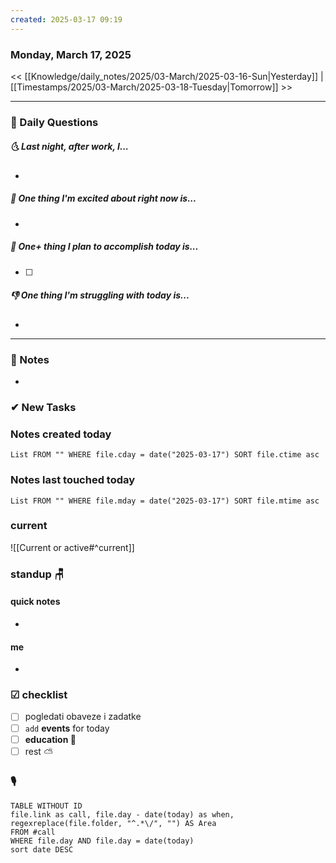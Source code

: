 ```yaml
---
created: 2025-03-17 09:19
---
```

### Monday, March 17, 2025

<< [[Knowledge/daily_notes/2025/03-March/2025-03-16-Sun|Yesterday]] | [[Timestamps/2025/03-March/2025-03-18-Tuesday|Tomorrow]] >>

___
### 📅 Daily Questions
##### 🌜 **Last night, after work, I...**
- 

##### 🙌 **One thing I'm excited about right now is...**
- 

##### 🚀 **One+ thing I plan to accomplish today is...**
- [ ] 

##### 👎 **One thing I'm struggling with today is...**
- 

---
### 📝 Notes
- 
### ✔ New Tasks

### Notes created today
```dataview
List FROM "" WHERE file.cday = date("2025-03-17") SORT file.ctime asc
```

### Notes last touched today
```dataview
List FROM "" WHERE file.mday = date("2025-03-17") SORT file.mtime asc
`````
### **current**
![[Current or active#^current]]

### **standup** 🪑

#### quick notes
- 
#### me 
- 

### ☑ checklist
- [ ] pogledati  obaveze i zadatke
- [ ] `add` **events** for today
- [ ] **education 🎒**
- [ ] rest ⛅ 

### 🎙
```dataview
TABLE WITHOUT ID
file.link as call, file.day - date(today) as when, regexreplace(file.folder, "^.*\/", "") AS Area
FROM #call
WHERE file.day AND file.day = date(today)
sort date DESC
```
